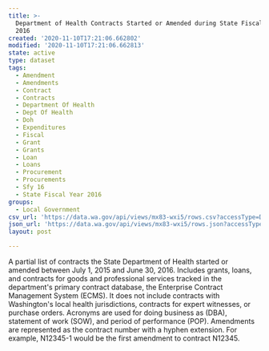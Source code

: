 ```yaml
---
title: >-
  Department of Health Contracts Started or Amended during State Fiscal Year
  2016
created: '2020-11-10T17:21:06.662802'
modified: '2020-11-10T17:21:06.662813'
state: active
type: dataset
tags:
  - Amendment
  - Amendments
  - Contract
  - Contracts
  - Department Of Health
  - Dept Of Health
  - Doh
  - Expenditures
  - Fiscal
  - Grant
  - Grants
  - Loan
  - Loans
  - Procurement
  - Procurements
  - Sfy 16
  - State Fiscal Year 2016
groups:
  - Local Government
csv_url: 'https://data.wa.gov/api/views/mx83-wxi5/rows.csv?accessType=DOWNLOAD'
json_url: 'https://data.wa.gov/api/views/mx83-wxi5/rows.json?accessType=DOWNLOAD'
layout: post

---
```

A partial list of contracts the State Department of Health started or amended between July 1, 2015 and June 30, 2016. Includes grants, loans, and contracts for goods and professional services tracked in the department's primary contract database, the Enterprise Contract Management System (ECMS). It does not include contracts with Washington's local health jurisdictions, contracts for expert witnesses, or purchase orders. Acronyms are used for doing business as (DBA), statement of work (SOW), and period of performance (POP). Amendments are represented as the contract number with a hyphen extension. For example, N12345-1 would be the first amendment to contract N12345.
